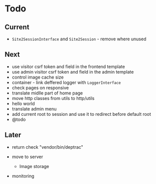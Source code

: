 # Todo

## Current

- `Site2SessionInterface` and `Site2Session` - remove where unused

## Next

- use visitor csrf token and field in the frontend template
- use admin visitor csrf token and field in the admin template
- control image cache size
- container - link deffered logger with `LoggerInterface`
- check pages on responsive
- translate midlle part of home page
- move http classes from utils to http/utils
- hello world
- translate admin menu
- add current root to session and use it to redirect before default root
- @todo

## Later

- return check "vendor/bin/deptrac"

- move to server
  - Image storage

- monitoring
